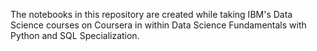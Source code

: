The notebooks in this repository are created while taking IBM's Data Science courses on Coursera in within Data Science Fundamentals with Python and SQL Specialization.
